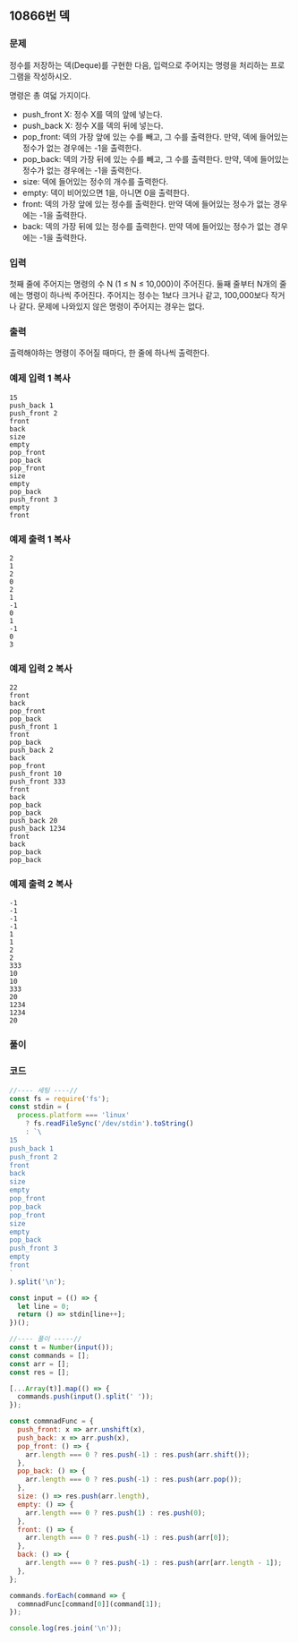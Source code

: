 ## 10866번 덱

### 문제

정수를 저장하는 덱(Deque)를 구현한 다음, 입력으로 주어지는 명령을 처리하는 프로그램을 작성하시오.

명령은 총 여덟 가지이다.

- push_front X: 정수 X를 덱의 앞에 넣는다.
- push_back X: 정수 X를 덱의 뒤에 넣는다.
- pop_front: 덱의 가장 앞에 있는 수를 빼고, 그 수를 출력한다. 만약, 덱에 들어있는 정수가 없는 경우에는 -1을 출력한다.
- pop_back: 덱의 가장 뒤에 있는 수를 빼고, 그 수를 출력한다. 만약, 덱에 들어있는 정수가 없는 경우에는 -1을 출력한다.
- size: 덱에 들어있는 정수의 개수를 출력한다.
- empty: 덱이 비어있으면 1을, 아니면 0을 출력한다.
- front: 덱의 가장 앞에 있는 정수를 출력한다. 만약 덱에 들어있는 정수가 없는 경우에는 -1을 출력한다.
- back: 덱의 가장 뒤에 있는 정수를 출력한다. 만약 덱에 들어있는 정수가 없는 경우에는 -1을 출력한다.

### 입력

첫째 줄에 주어지는 명령의 수 N (1 ≤ N ≤ 10,000)이 주어진다. 둘째 줄부터 N개의 줄에는 명령이 하나씩 주어진다. 주어지는 정수는 1보다 크거나 같고, 100,000보다 작거나 같다. 문제에 나와있지 않은 명령이 주어지는 경우는 없다.

### 출력

출력해야하는 명령이 주어질 때마다, 한 줄에 하나씩 출력한다.

### 예제 입력 1 복사

```
15
push_back 1
push_front 2
front
back
size
empty
pop_front
pop_back
pop_front
size
empty
pop_back
push_front 3
empty
front
```

### 예제 출력 1 복사

```
2
1
2
0
2
1
-1
0
1
-1
0
3
```

### 예제 입력 2 복사

```
22
front
back
pop_front
pop_back
push_front 1
front
pop_back
push_back 2
back
pop_front
push_front 10
push_front 333
front
back
pop_back
pop_back
push_back 20
push_back 1234
front
back
pop_back
pop_back
```

### 예제 출력 2 복사

```
-1
-1
-1
-1
1
1
2
2
333
10
10
333
20
1234
1234
20
```



### 풀이



### 코드

```js
//---- 세팅 ----//
const fs = require('fs');
const stdin = (
  process.platform === 'linux'
    ? fs.readFileSync('/dev/stdin').toString()
    : `\
15
push_back 1
push_front 2
front
back
size
empty
pop_front
pop_back
pop_front
size
empty
pop_back
push_front 3
empty
front
`
).split('\n');

const input = (() => {
  let line = 0;
  return () => stdin[line++];
})();

//---- 풀이 -----//
const t = Number(input());
const commands = [];
const arr = [];
const res = [];

[...Array(t)].map(() => {
  commands.push(input().split(' '));
});

const commnadFunc = {
  push_front: x => arr.unshift(x),
  push_back: x => arr.push(x),
  pop_front: () => {
    arr.length === 0 ? res.push(-1) : res.push(arr.shift());
  },
  pop_back: () => {
    arr.length === 0 ? res.push(-1) : res.push(arr.pop());
  },
  size: () => res.push(arr.length),
  empty: () => {
    arr.length === 0 ? res.push(1) : res.push(0);
  },
  front: () => {
    arr.length === 0 ? res.push(-1) : res.push(arr[0]);
  },
  back: () => {
    arr.length === 0 ? res.push(-1) : res.push(arr[arr.length - 1]);
  },
};

commands.forEach(command => {
  commnadFunc[command[0]](command[1]);
});

console.log(res.join('\n'));

```

